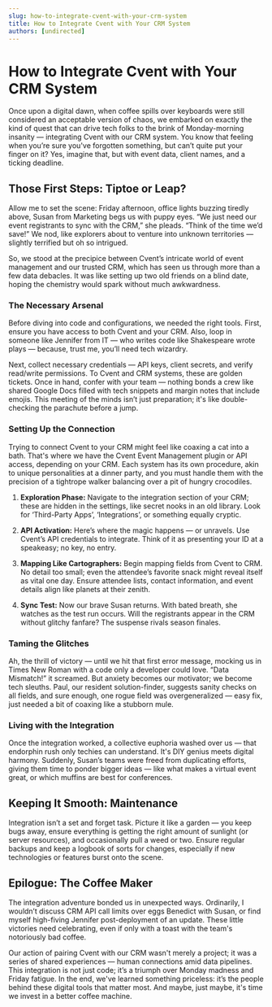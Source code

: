 ```yaml
---
slug: how-to-integrate-cvent-with-your-crm-system
title: How to Integrate Cvent with Your CRM System
authors: [undirected]
---
```



# How to Integrate Cvent with Your CRM System

Once upon a digital dawn, when coffee spills over keyboards were still considered an acceptable version of chaos, we embarked on exactly the kind of quest that can drive tech folks to the brink of Monday-morning insanity — integrating Cvent with our CRM system. You know that feeling when you’re sure you've forgotten something, but can’t quite put your finger on it? Yes, imagine that, but with event data, client names, and a ticking deadline.

## Those First Steps: Tiptoe or Leap?
Allow me to set the scene: Friday afternoon, office lights buzzing tiredly above, Susan from Marketing begs us with puppy eyes. “We just need our event registrants to sync with the CRM,” she pleads. “Think of the time we’d save!” We nod, like explorers about to venture into unknown territories — slightly terrified but oh so intrigued.

So, we stood at the precipice between Cvent’s intricate world of event management and our trusted CRM, which has seen us through more than a few data debacles. It was like setting up two old friends on a blind date, hoping the chemistry would spark without much awkwardness.

### The Necessary Arsenal
Before diving into code and configurations, we needed the right tools. First, ensure you have access to both Cvent and your CRM. Also, loop in someone like Jennifer from IT — who writes code like Shakespeare wrote plays — because, trust me, you’ll need tech wizardry.

Next, collect necessary credentials — API keys, client secrets, and verify read/write permissions. To Cvent and CRM systems, these are golden tickets. Once in hand, confer with your team — nothing bonds a crew like shared Google Docs filled with tech snippets and margin notes that include emojis. This meeting of the minds isn’t just preparation; it's like double-checking the parachute before a jump.

### Setting Up the Connection
Trying to connect Cvent to your CRM might feel like coaxing a cat into a bath. That's where we have the Cvent Event Management plugin or API access, depending on your CRM. Each system has its own procedure, akin to unique personalities at a dinner party, and you must handle them with the precision of a tightrope walker balancing over a pit of hungry crocodiles.

1. **Exploration Phase:** Navigate to the integration section of your CRM; these are hidden in the settings, like secret nooks in an old library. Look for ‘Third-Party Apps’, ‘Integrations’, or something equally cryptic. 

2. **API Activation:** Here’s where the magic happens — or unravels. Use Cvent’s API credentials to integrate. Think of it as presenting your ID at a speakeasy; no key, no entry. 

3. **Mapping Like Cartographers:** Begin mapping fields from Cvent to CRM. No detail too small; even the attendee’s favorite snack might reveal itself as vital one day. Ensure attendee lists, contact information, and event details align like planets at their zenith.

4. **Sync Test:** Now our brave Susan returns. With bated breath, she watches as the test run occurs. Will the registrants appear in the CRM without glitchy fanfare? The suspense rivals season finales.

### Taming the Glitches
Ah, the thrill of victory — until we hit that first error message, mocking us in Times New Roman with a code only a developer could love. “Data Mismatch!” it screamed. But anxiety becomes our motivator; we become tech sleuths. Paul, our resident solution-finder, suggests sanity checks on all fields, and sure enough, one rogue field was overgeneralized — easy fix, just needed a bit of coaxing like a stubborn mule.

### Living with the Integration
Once the integration worked, a collective euphoria washed over us — that endorphin rush only techies can understand. It's DIY genius meets digital harmony. Suddenly, Susan’s teams were freed from duplicating efforts, giving them time to ponder bigger ideas — like what makes a virtual event great, or which muffins are best for conferences.

## Keeping It Smooth: Maintenance
Integration isn’t a set and forget task. Picture it like a garden — you keep bugs away, ensure everything is getting the right amount of sunlight (or server resources), and occasionally pull a weed or two. Ensure regular backups and keep a logbook of sorts for changes, especially if new technologies or features burst onto the scene.

## Epilogue: The Coffee Maker
The integration adventure bonded us in unexpected ways. Ordinarily, I wouldn’t discuss CRM API call limits over eggs Benedict with Susan, or find myself high-fiving Jennifer post-deployment of an update. These little victories need celebrating, even if only with a toast with the team's notoriously bad coffee.

Our action of pairing Cvent with our CRM wasn't merely a project; it was a series of shared experiences — human connections amid data pipelines. This integration is not just code; it’s a triumph over Monday madness and Friday fatigue. In the end, we've learned something priceless: it’s the people behind these digital tools that matter most. And maybe, just maybe, it's time we invest in a better coffee machine.